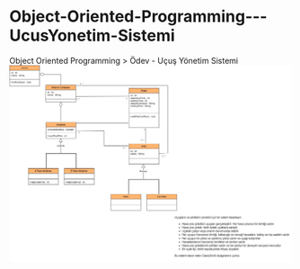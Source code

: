 # Object-Oriented-Programming---UcusYonetim-Sistemi
Object Oriented Programming > Ödev - Uçuş Yönetim Sistemi
![image](diagram.jpg)
